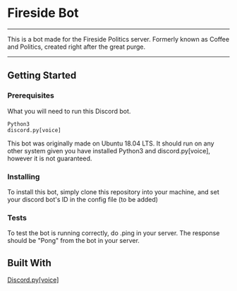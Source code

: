 # Fireside Bot

***
This is a bot made for the Fireside Politics server. Formerly known as Coffee and Politics, created right after the great purge.
***

## Getting Started

### Prerequisites
What you will need to run this Discord bot.

```
Python3
discord.py[voice]
```
This bot was originally made on Ubuntu 18.04 LTS. It should run on any other system given you have installed Python3 and discord.py[voice], however it is not guaranteed.

### Installing
To install this bot, simply clone this repository into your machine, and set your discord bot's ID in the config file (to be added)

### Tests
To test the bot is running correctly, do .ping in your server. The response should be "Pong" from the bot in your server.

## Built With
 [Discord.py[voice]](https://github.com/Rapptz/discord.py)
